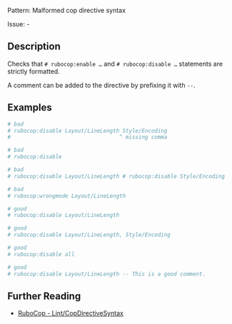 Pattern: Malformed cop directive syntax

Issue: -

## Description

Checks that `# rubocop:enable …​` and `# rubocop:disable …​` statements are strictly formatted.

A comment can be added to the directive by prefixing it with `--`.

## Examples

```ruby
# bad
# rubocop:disable Layout/LineLength Style/Encoding
#                                  ^ missing comma

# bad
# rubocop:disable

# bad
# rubocop:disable Layout/LineLength # rubocop:disable Style/Encoding

# bad
# rubocop:wrongmode Layout/LineLength

# good
# rubocop:disable Layout/LineLength

# good
# rubocop:disable Layout/LineLength, Style/Encoding

# good
# rubocop:disable all

# good
# rubocop:disable Layout/LineLength -- This is a good comment.
```

## Further Reading

* [RuboCop - Lint/CopDirectiveSyntax](https://docs.rubocop.org/rubocop/cops_lint.html#lintcopdirectivesyntax)
